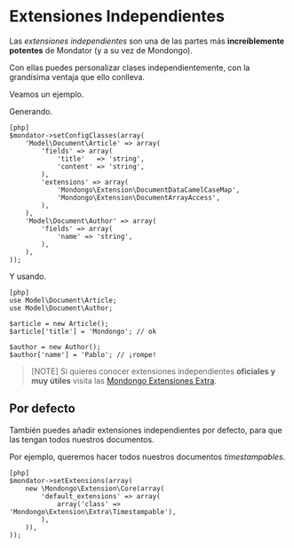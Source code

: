 Extensiones Independientes
==========================

Las _extensiones independientes_ son una de las partes más
**increíblemente potentes** de Mondator (y a su vez de Mondongo).

Con ellas puedes personalizar clases independientemente, con la grandísima ventaja
que ello conlleva.

Veamos un ejemplo.

Generando.

    [php]
    $mondator->setConfigClasses(array(
        'Model\Document\Article' => array(
            'fields' => array(
                'title'   => 'string',
                'content' => 'string',
            ),
            'extensions' => array(
                'Mondongo\Extension\DocumentDataCamelCaseMap',
                'Mondongo\Extension\DocumentArrayAccess',
            ),
        ),
        'Model\Document\Author' => array(
            'fields' => array(
                'name' => 'string',
            ),
        ),
    ));

Y usando.

    [php]
    use Model\Document\Article;
    use Model\Document\Author;

    $article = new Article();
    $article['title'] = 'Mondongo'; // ok

    $author = new Author();
    $author['name'] = 'Pablo'; // ¡rompe!

>[NOTE]
>Si quieres conocer extensiones independientes **oficiales y muy útiles** visita
>las [Mondongo Extensiones Extra](http://mondongo.es/documentation).

Por defecto
-----------

También puedes añadir extensiones independientes por defecto, para que
las tengan todos nuestros documentos.

Por ejemplo, queremos hacer todos nuestros documentos _timestampables_.

    [php]
    $mondator->setExtensions(array(
        new \Mondongo\Extension\Core(array(
            'default_extensions' => array(
                array('class' => 'Mondongo\Extension\Extra\Timestampable'),
            ),
        )),
    ));
